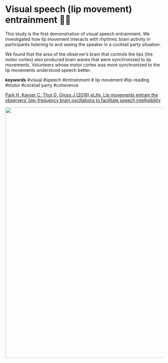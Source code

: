 # Visual speech (lip movement) entrainment 👄🧠
This study is the first demonstration of visual speech entrainment. We  investigated how lip movement interacts with rhythmic brain activity in participants listening to and seeing the speaker in a cocktail party situation. 

We found that the area of the observer’s brain that controls the lips (the motor cortex) also produced brain waves that were synchronized to lip movements. Volunteers whose motor cortex was more synchronized to the lip movements understood speech better. 

**keywords**
#visual #speech #entrainment # lip movement #lip-reading #motor #cocktail party #coherence

[Park H, Kayser C, Thut G, Gross J (2016) eLife. Lip movements entrain the observers’ low-frequency brain oscillations to facilitate speech intelligibility](https://doi.org/10.7554/eLife.14521)

<p align="center">
<img src="https://iiif.elifesciences.org/lax/14521%2Felife-14521-fig2-v2.tif/full/1234,/0/default.webp" width="800">
</p>
